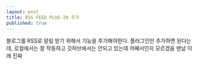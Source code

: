 ```yaml
---
layout: post
title: RSS FEED PLUG-IN 추가
published: true
---
```

블로그를 RSS로 알림 받기 위해서 기능을 추가해야한다. 플러그인만 추가하면 된다는데, 로컬에서는 잘 작동하고 깃허브에서는 안되고 있는데 어째서인지 모르겠음 맨날 이래 진짜